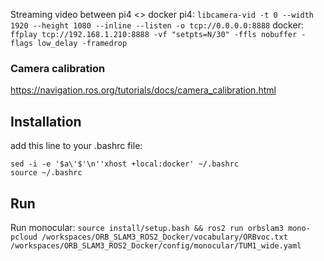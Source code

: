 Streaming video between pi4 <> docker
pi4:
`libcamera-vid -t 0 --width 1920 --height 1080 --inline --listen -o tcp://0.0.0.0:8888`
docker:
`ffplay tcp://192.168.1.210:8888 -vf "setpts=N/30" -ffls nobuffer -flags low_delay -framedrop`
### Camera calibration
https://navigation.ros.org/tutorials/docs/camera_calibration.html

## Installation
add this line to your .bashrc file:
```
sed -i -e '$a\'$'\n''xhost +local:docker' ~/.bashrc
source ~/.bashrc
```
## Run

Run monocular:
`source install/setup.bash && ros2 run orbslam3 mono-pcloud /workspaces/ORB_SLAM3_ROS2_Docker/vocabulary/ORBvoc.txt /workspaces/ORB_SLAM3_ROS2_Docker/config/monocular/TUM1_wide.yaml`